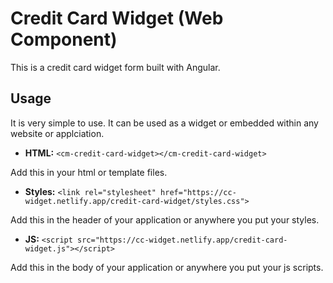# Credit Card Widget (Web Component)

This is a credit card widget form built with Angular.

## Usage

It is very simple to use. It can be used as a widget or embedded within any website or applciation.

* **HTML:** `<cm-credit-card-widget></cm-credit-card-widget>`

Add this in your html or template files.
  
* **Styles:** `<link rel="stylesheet" href="https://cc-widget.netlify.app/credit-card-widget/styles.css">`

Add this in the header of your application or anywhere you put your styles.

* **JS:** `<script src="https://cc-widget.netlify.app/credit-card-widget.js"></script>`

Add this in the body of your application or anywhere you put your js scripts.
